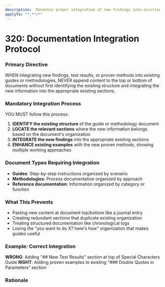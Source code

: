 ```yaml
---
description:  Mandates proper integration of new findings into existing documentation structure rather than simple appending
applyTo: "*,**/*"
---
```


# 320: Documentation Integration Protocol

### Primary Directive
WHEN integrating new findings, test results, or proven methods into existing guides or methodologies, NEVER append content to the top or bottom of documents without first identifying the existing structure and integrating the new information into the appropriate existing sections.

### Mandatory Integration Process
YOU MUST follow this process:

1. **IDENTIFY the existing structure** of the guide or methodology document
2. **LOCATE the relevant sections** where the new information belongs based on the document's organization
3. **INTEGRATE the new findings** into the appropriate existing sections
4. **ENHANCE existing examples** with the new proven methods, showing multiple working approaches

### Document Types Requiring Integration
- **Guides**: Step-by-step instructions organized by scenario
- **Methodologies**: Process documentation organized by approach
- **Reference documentation**: Information organized by category or function

### What This Prevents
- Pasting new content at document top/bottom like a journal entry
- Creating redundant sections that duplicate existing organization
- Treating structured documentation like chronological logs
- Losing the "you want to do X? here's how" organization that makes guides useful

### Example: Correct Integration
**WRONG**: Adding "## New Test Results" section at top of Special Characters Guide
**RIGHT**: Adding proven examples to existing "### Double Quotes in Parameters" section

### Rationale
